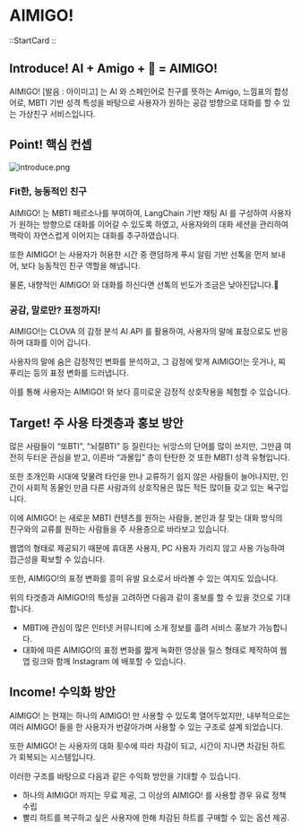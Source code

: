 # AIMIGO!

::StartCard
::

## Introduce!  AI + Amigo + 🤩 = AIMIGO!

AIMIGO! [발음 : 아이미고] 는 AI 와 스페인어로 친구를 뜻하는 Amigo, 느낌표의 합성어로, 
MBTI 기반 성격 특성을 바탕으로 사용자가 원하는 공감 방향으로 대화를 할 수 있는 가상친구 서비스입니다.

## Point! 핵심 컨셉
![introduce.png](https://aimigo.eggp.io/introduce.png)

### Fit한, 능동적인 친구

AIMIGO! 는 MBTI 페르소나를 부여하여, LangChain 기반 채팅 AI 를 구성하여 사용자가 원하는 방향으로 대화를 이어갈 수 있도록 하였고, 
사용자와의 대화 세션을 관리하여 맥락이 자연스럽게 이어지는 대화를 추구하였습니다.

또한 AIMIGO! 는 사용자가 허용한 시간 중 랜덤하게 푸시 알림 기반 선톡을 먼저 보내어, 보다 능동적인 친구 역할을 해냅니다.

물론, 내향적인 AIMIGO! 와 대화를 하신다면 선톡의 빈도가 조금은 낮아진답니다.🤭

### 공감, 말로만? 표정까지!

AIMIGO!는 CLOVA 의 감정 분석 AI API 를 활용하여, 사용자의 말에 표정으로도 반응하며 대화를 이어 갑니다. 

사용자의 말에 숨은 감정적인 변화를 분석하고, 그 감정에 맞게 AIMIGO!는 웃거나, 찌푸리는 등의 표정 변화를 드러냅니다.

이를 통해 사용자는 AIMIGO! 와 보다 흥미로운 감정적 상호작용을 체험할 수 있습니다.

## Target!  주 사용 타겟층과 홍보 방안

많은 사람들이 “또BTI”, “뇌절BTI” 등 질린다는 뉘앙스의 단어를 많이 쓰지만, 그만큼 여전히 두터운 관심을 받고, 
이른바 “과몰입” 층이 탄탄한 것 또한 MBTI 성격 유형입니다.

또한 초개인화 시대에 맞물려 타인을 만나 교류하기 쉽지 않은 사람들이 늘어나지만, 
인간이 사회적 동물인 만큼 다른 사람과의 상호작용은 많든 적든 많이들 갖고 있는 욕구입니다.

이에 AIMIGO! 는 새로운 MBTI 컨텐츠를 원하는 사람들, 본인과 잘 맞는 대화 방식의 친구와의 교류를 원하는 사람들을 
주 사용층으로 바라보고 있습니다.

웹앱의 형태로 제공되기 때문에 휴대폰 사용자, PC 사용자 가리지 않고 사용 가능하여 접근성을 확보할 수 있습니다.

또한, AIMIGO!의 표정 변화를 흥미 유발 요소로서 바라볼 수 있는 여지도 있습니다.

위의 타겟층과 AIMIGO!의 특성을 고려하면 다음과 같이 홍보를 할 수 있을 것으로 기대합니다.

- MBTI에 관심이 많은 인터넷 커뮤니티에 소개 정보를 흘려 서비스 홍보가 가능합니다.
- 대화에 따른 AIMIGO!의 표정 변화를 짧게 녹화한 영상을 릴스 형태로 제작하여 웹앱 링크와 함께 Instagram 에 배포할 수 있습니다.

## Income! 수익화 방안

AIMIGO! 는 현재는 하나의 AIMIGO! 만 사용할 수 있도록 열어두었지만, 내부적으로는 여러 AIMIGO! 들을 한 사용자가 번갈아가며 
사용할 수 있는 구조로 설계 되었습니다.

또한 AIMIGO! 는 사용자의 대화 횟수에 따라 차감이 되고, 시간이 지나면 차감된 하트가 회복되는 시스템입니다. 

이러한 구조를 바탕으로 다음과 같은 수익화 방안을 기대할 수 있습니다.

- 하나의 AIMIGO! 까지는 무료 제공, 그 이상의 AIMIGO! 를 사용할 경우 유료 정책 수립
- 빨리 하트를 복구하고 싶은 사용자에 한해 차감된 하트를 구매할 수 있는 옵션 제공.
